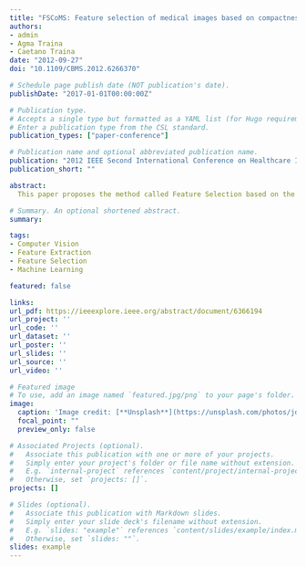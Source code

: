 ```yaml
---
title: "FSCoMS: Feature selection of medical images based on compactness measure from scatterplots"
authors:
- admin
- Agma Traina
- Caetano Traina
date: "2012-09-27"
doi: "10.1109/CBMS.2012.6266370"

# Schedule page publish date (NOT publication's date).
publishDate: "2017-01-01T00:00:00Z"

# Publication type.
# Accepts a single type but formatted as a YAML list (for Hugo requirements).
# Enter a publication type from the CSL standard.
publication_types: ["paper-conference"]

# Publication name and optional abbreviated publication name.
publication: "2012 IEEE Second International Conference on Healthcare Informatics, Imaging and Systems Biology (HISB)"
publication_short: ""

abstract:
  This paper proposes the method called Feature Selection based on the Compactness Measure from Scatterplots (FSCoMS) to select the best features extracted from medical images aiming at improving the effectiveness of Content-Based Image Retrieval. This feature selection algorithm consists in a compactness analysis of scatterplots to find the most relevant features providing high separability abilities. A high relevance value of a scatterplot means better predictability among of classes based on two features. We take advantage of this information to generate a ranking for features usefulness. We compared our method to two well-known feature selection methods using three real medical datasets. All of them were compared regarding the dimensionality of the final feature vector and the retrieval effectiveness measured by the precision and recall graphs. The performed experiments show that our method not only obtained the highest retrieval performance but also achieved the smallest number of demanded features (dimensionality) than the other methods analyzed.

# Summary. An optional shortened abstract.
summary:

tags:
- Computer Vision
- Feature Extraction
- Feature Selection
- Machine Learning

featured: false

links:
url_pdf: https://ieeexplore.ieee.org/abstract/document/6366194
url_project: ''
url_code: ''
url_dataset: ''
url_poster: ''
url_slides: ''
url_source: ''
url_video: ''

# Featured image
# To use, add an image named `featured.jpg/png` to your page's folder. 
image:
  caption: 'Image credit: [**Unsplash**](https://unsplash.com/photos/jdD8gXaTZsc)'
  focal_point: ""
  preview_only: false

# Associated Projects (optional).
#   Associate this publication with one or more of your projects.
#   Simply enter your project's folder or file name without extension.
#   E.g. `internal-project` references `content/project/internal-project/index.md`.
#   Otherwise, set `projects: []`.
projects: []

# Slides (optional).
#   Associate this publication with Markdown slides.
#   Simply enter your slide deck's filename without extension.
#   E.g. `slides: "example"` references `content/slides/example/index.md`.
#   Otherwise, set `slides: ""`.
slides: example
---
```

